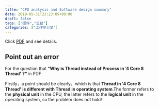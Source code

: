 ```yaml
---
title: "CPU analysis and Software design summary"
date: 2019-05-31T23:23:09+08:00
draft: false
tags: ["硬件","总结"]
categories: ["工作室分享"]
---
```


Click [PDF](https://cdn.coden.hk/c422/weekly-keynote/2019-5-31-yangjin/5.30工作室分享会.pdf) and see details.

## Point out an error

For the question that **"Why is Thread instead of Process in ‘4 Core 8 Thread' ?”** in PDF

Firstly，a point should be clearly，which is that **Thread in '4 Core 8 Thread' is different with Thread in operating system**.The former refers to the **physical unit** in the CPU, the latter refers to the **logical unit** in the operating system, so the problem does not hold!